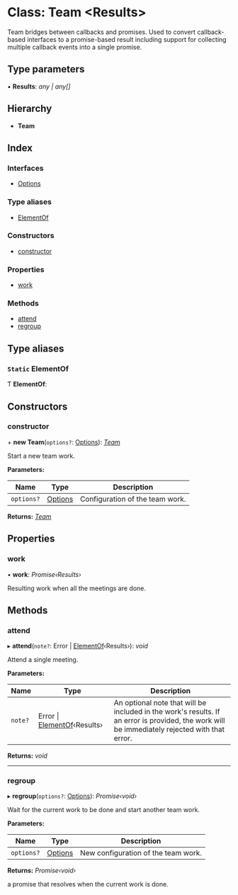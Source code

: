 
# Class: Team <**Results**>

Team bridges between callbacks and promises. Used to convert callback-based
interfaces to a promise-based result including support for collecting multiple
callback events into a single promise.

## Type parameters

▪ **Results**: *any | any[]*

## Hierarchy

* **Team**

## Index

### Interfaces

* [Options](../interfaces/_teamwork_5_0_0_index_d_.team.options.md)

### Type aliases

* [ElementOf](_teamwork_5_0_0_index_d_.team.md#static-elementof)

### Constructors

* [constructor](_teamwork_5_0_0_index_d_.team.md#constructor)

### Properties

* [work](_teamwork_5_0_0_index_d_.team.md#work)

### Methods

* [attend](_teamwork_5_0_0_index_d_.team.md#attend)
* [regroup](_teamwork_5_0_0_index_d_.team.md#regroup)

## Type aliases

### `Static` ElementOf

Ƭ **ElementOf**:

## Constructors

###  constructor

\+ **new Team**(`options?`: [Options](../interfaces/_teamwork_5_0_0_index_d_.team.options.md)): *[Team](_teamwork_5_0_0_index_d_.team.md)*

Start a new team work.

**Parameters:**

Name | Type | Description |
------ | ------ | ------ |
`options?` | [Options](../interfaces/_teamwork_5_0_0_index_d_.team.options.md) | Configuration of the team work.  |

**Returns:** *[Team](_teamwork_5_0_0_index_d_.team.md)*

## Properties

###  work

• **work**: *Promise‹Results›*

Resulting work when all the meetings are done.

## Methods

###  attend

▸ **attend**(`note?`: Error | [ElementOf](_teamwork_5_0_0_index_d_.team.md#static-elementof)‹Results›): *void*

Attend a single meeting.

**Parameters:**

Name | Type | Description |
------ | ------ | ------ |
`note?` | Error &#124; [ElementOf](_teamwork_5_0_0_index_d_.team.md#static-elementof)‹Results› | An optional note that will be included in the work's results. If an error is provided, the work will be immediately rejected with that error.  |

**Returns:** *void*

___

###  regroup

▸ **regroup**(`options?`: [Options](../interfaces/_teamwork_5_0_0_index_d_.team.options.md)): *Promise‹void›*

Wait for the current work to be done and start another team work.

**Parameters:**

Name | Type | Description |
------ | ------ | ------ |
`options?` | [Options](../interfaces/_teamwork_5_0_0_index_d_.team.options.md) | New configuration of the team work.  |

**Returns:** *Promise‹void›*

a promise that resolves when the current work is done.

